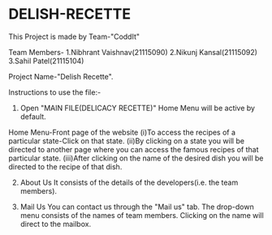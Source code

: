 # DELISH-RECETTE

This Project is made by Team-"CoddIt"

Team Members-
1.Nibhrant Vaishnav(21115090)
2.Nikunj Kansal(21115092)
3.Sahil Patel(21115104)

Project Name-"Delish Recette".

Instructions to use the file:-


1. Open "MAIN FILE(DELICACY RECETTE)"
Home Menu will be active by default.

Home Menu-Front page of the website
(i)To access the recipes of a particular state-Click on that state.
(ii)By clicking on a state you will be directed to another page where you can access the famous recipes of that particular state.
(iii)After clicking on the name of the desired dish you will be directed to the recipe of that dish.


2. About Us
It consists of the details of the developers(i.e. the team members).


3. Mail Us
You can contact us through the "Mail us" tab. The drop-down menu consists of the names of team members.
Clicking on the name will direct to the mailbox.

 
